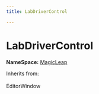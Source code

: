 ```yaml
---
title: LabDriverControl

---
```


# LabDriverControl



**NameSpace:** 
[MagicLeap](/versioned_docs/version-22-Mar-2023/unity-api/api/UnityEditor.XR.MagicLeap/UnityEditor.XR.MagicLeap.md) 





Inherits from: <br></br>EditorWindow





